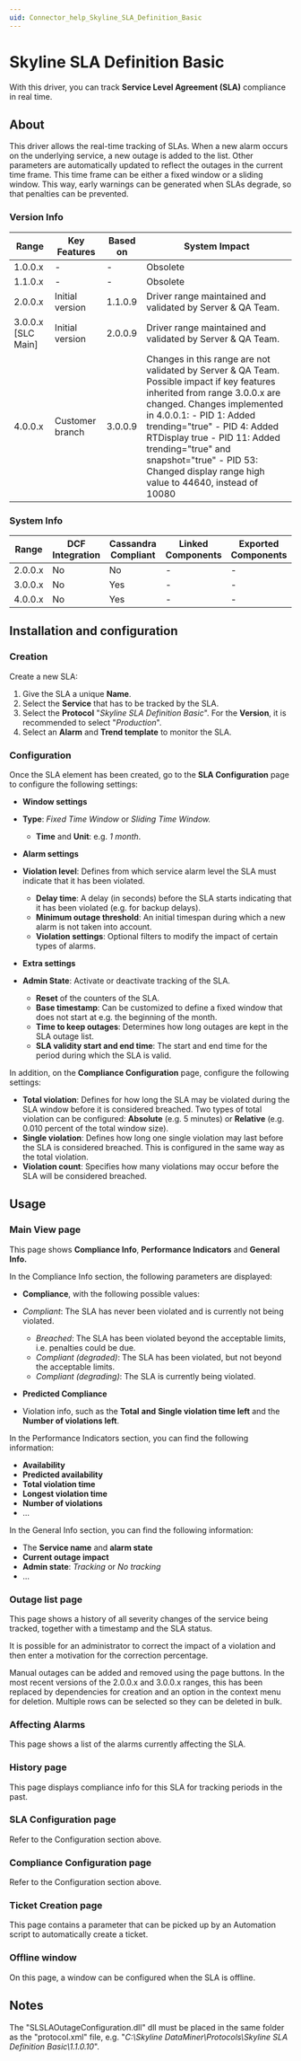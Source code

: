 ```yaml
---
uid: Connector_help_Skyline_SLA_Definition_Basic
---
```


# Skyline SLA Definition Basic

With this driver, you can track **Service Level Agreement (SLA)** compliance in real time.

## About

This driver allows the real-time tracking of SLAs. When a new alarm occurs on the underlying service, a new outage is added to the list. Other parameters are automatically updated to reflect the outages in the current time frame. This time frame can be either a fixed window or a sliding window. This way, early warnings can be generated when SLAs degrade, so that penalties can be prevented.

### Version Info

| **Range**            | **Key Features** | **Based on** | **System Impact**                                                                                                                                                                                                                                                                                                                                             |
|----------------------|------------------|--------------|---------------------------------------------------------------------------------------------------------------------------------------------------------------------------------------------------------------------------------------------------------------------------------------------------------------------------------------------------------------|
| 1.0.0.x              | \-               | \-           | Obsolete                                                                                                                                                                                                                                                                                                                                                      |
| 1.1.0.x              | \-               | \-           | Obsolete                                                                                                                                                                                                                                                                                                                                                      |
| 2.0.0.x              | Initial version  | 1.1.0.9      | Driver range maintained and validated by Server & QA Team.                                                                                                                                                                                                                                                                                                    |
| 3.0.0.x \[SLC Main\] | Initial version  | 2.0.0.9      | Driver range maintained and validated by Server & QA Team.                                                                                                                                                                                                                                                                                                    |
| 4.0.0.x              | Customer branch  | 3.0.0.9      | Changes in this range are not validated by Server & QA Team. Possible impact if key features inherited from range 3.0.0.x are changed. Changes implemented in 4.0.0.1: - PID 1: Added trending="true" - PID 4: Added RTDisplay true - PID 11: Added trending="true" and snapshot="true" - PID 53: Changed display range high value to 44640, instead of 10080 |

### System Info

| **Range** | **DCF Integration** | **Cassandra Compliant** | **Linked Components** | **Exported Components** |
|-----------|---------------------|-------------------------|-----------------------|-------------------------|
| 2.0.0.x   | No                  | No                      | \-                    | \-                      |
| 3.0.0.x   | No                  | Yes                     | \-                    | \-                      |
| 4.0.0.x   | No                  | Yes                     | \-                    | \-                      |

## Installation and configuration

### Creation

Create a new SLA:

1.  Give the SLA a unique **Name**.
2.  Select the **Service** that has to be tracked by the SLA.
3.  Select the **Protocol** "*Skyline SLA Definition Basic*". For the **Version**, it is recommended to select "*Production*".
4.  Select an **Alarm** and **Trend template** to monitor the SLA.

### Configuration

Once the SLA element has been created, go to the **SLA Configuration** page to configure the following settings:

- **Window settings**

- **Type**: *Fixed Time Window* or *Sliding Time Window.*
  - **Time** and **Unit**: e.g. *1 month*.

- **Alarm settings**

- **Violation level**: Defines from which service alarm level the SLA must indicate that it has been violated.
  - **Delay time**: A delay (in seconds) before the SLA starts indicating that it has been violated (e.g. for backup delays).
  - **Minimum outage threshold**: An initial timespan during which a new alarm is not taken into account.
  - **Violation settings**: Optional filters to modify the impact of certain types of alarms.

- **Extra settings**

- **Admin State**: Activate or deactivate tracking of the SLA.
  - **Reset** of the counters of the SLA.
  - **Base timestamp**: Can be customized to define a fixed window that does not start at e.g. the beginning of the month.
  - **Time to keep outages**: Determines how long outages are kept in the SLA outage list.
  - **SLA validity start and end time**: The start and end time for the period during which the SLA is valid.

In addition, on the **Compliance Configuration** page, configure the following settings:

- **Total violation**: Defines for how long the SLA may be violated during the SLA window before it is considered breached. Two types of total violation can be configured: **Absolute** (e.g. 5 minutes) or **Relative** (e.g. 0.010 percent of the total window size).
- **Single violation**: Defines how long one single violation may last before the SLA is considered breached. This is configured in the same way as the total violation.
- **Violation count**: Specifies how many violations may occur before the SLA will be considered breached.

## Usage

### Main View page

This page shows **Compliance Info**, **Performance Indicators** and **General Info.**

In the Compliance Info section, the following parameters are displayed:

- **Compliance**, with the following possible values:

- *Compliant*: The SLA has never been violated and is currently not being violated.
  - *Breached*: The SLA has been violated beyond the acceptable limits, i.e. penalties could be due.
  - *Compliant (degraded)*: The SLA has been violated, but not beyond the acceptable limits.
  - *Compliant (degrading)*: The SLA is currently being violated.

- **Predicted Compliance**

- Violation info, such as the **Total** **and** **Single violation time left** and the **Number of violations left**.

In the Performance Indicators section, you can find the following information:

- **Availability**
- **Predicted availability**
- **Total violation time**
- **Longest violation time**
- **Number of violations**
- ...

In the General Info section, you can find the following information:

- The **Service name** and **alarm state**
- **Current outage impact**
- **Admin state**: *Tracking* or *No tracking*
- ...

### Outage list page

This page shows a history of all severity changes of the service being tracked, together with a timestamp and the SLA status.

It is possible for an administrator to correct the impact of a violation and then enter a motivation for the correction percentage.

Manual outages can be added and removed using the page buttons. In the most recent versions of the 2.0.0.x and 3.0.0.x ranges, this has been replaced by dependencies for creation and an option in the context menu for deletion. Multiple rows can be selected so they can be deleted in bulk.

### Affecting Alarms

This page shows a list of the alarms currently affecting the SLA.

### History page

This page displays compliance info for this SLA for tracking periods in the past.

### SLA Configuration page

Refer to the Configuration section above.

### Compliance Configuration page

Refer to the Configuration section above.

### Ticket Creation page

This page contains a parameter that can be picked up by an Automation script to automatically create a ticket.

### Offline window

On this page, a window can be configured when the SLA is offline.

## Notes

The "SLSLAOutageConfiguration.dll" dll must be placed in the same folder as the "protocol.xml" file, e.g. "*C:\Skyline DataMiner\Protocols\Skyline SLA Definition Basic\1.1.0.10*".
